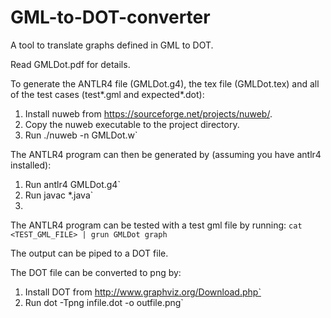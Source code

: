 # GML-to-DOT-converter
A tool to translate graphs defined in GML to DOT.

Read GMLDot.pdf for details.


To generate the ANTLR4 file (GMLDot.g4), the tex file (GMLDot.tex) and all of the test cases (test*.gml and expected*.dot):
1. Install nuweb from https://sourceforge.net/projects/nuweb/.
2. Copy the nuweb executable to the project directory.
3. Run ./nuweb -n GMLDot.w`

The ANTLR4 program can then be generated by (assuming you have antlr4 installed):
1. Run antlr4 GMLDot.g4`
2. Run javac *.java`
3. 


The ANTLR4 program can be tested with a test gml file by running:
`cat <TEST_GML_FILE> | grun GMLDot graph`

The output can be piped to a DOT file.


The DOT file can be converted to png by:
1. Install DOT from http://www.graphviz.org/Download.php`
2. Run dot -Tpng infile.dot -o outfile.png`
